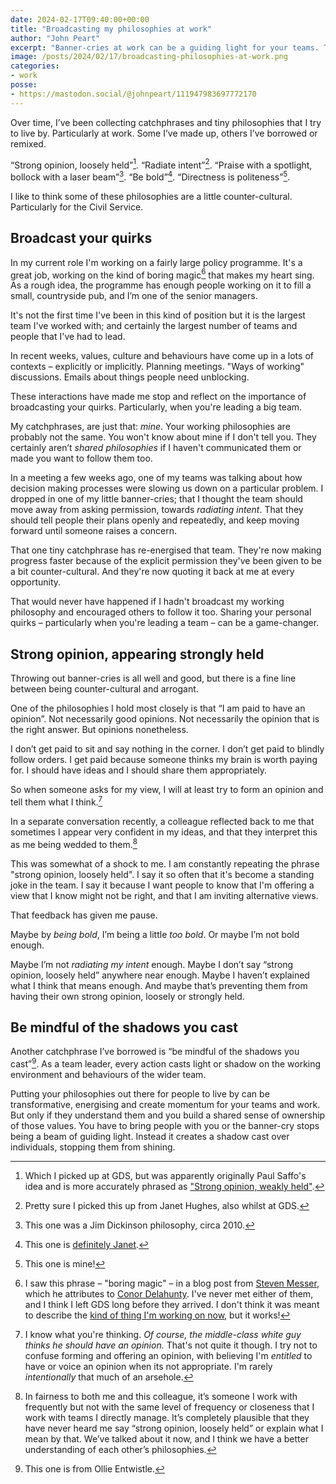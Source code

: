 ```yaml
---
date: 2024-02-17T09:40:00+00:00
title: "Broadcasting my philosophies at work"
author: "John Peart"
excerpt: "Banner-cries at work can be a guiding light for your teams. They can also be shadows over them."
image: /posts/2024/02/17/broadcasting-philosophies-at-work.png
categories:
- work
posse:
- https://mastodon.social/@johnpeart/111947983697772170
---
```


Over time, I’ve been collecting catchphrases and tiny philosophies that I try to live by. Particularly at work. Some I’ve made up, others I’ve borrowed or remixed.

“Strong opinion, loosely held”[^1]. “Radiate intent”[^2]. “Praise with a spotlight, bollock with a laser beam”[^3]. “Be bold”[^4]. “Directness is politeness”[^5].

I like to think some of these philosophies are a little counter-cultural. Particularly for the Civil Service.

## Broadcast your quirks

In my current role I'm working on a fairly large policy programme. It's a great job, working on the kind of boring magic[^boring] that makes my heart sing. As a rough idea, the programme has enough people working on it to fill a small, countryside pub, and I’m one of the senior managers.

It's not the first time I've been in this kind of position but it is the largest team I've worked with; and certainly the largest number of teams and people that I've had to lead.

In recent weeks, values, culture and behaviours have come up in a lots of contexts – explicitly or implicitly. Planning meetings. "Ways of working" discussions. Emails about things people need unblocking.

These interactions have made me stop and reflect on the importance of broadcasting your quirks. Particularly, when you're leading a big team.

My catchphrases, are just that: *mine*. Your working philosophies are probably not the same. You won't know about mine if I don't tell you. They certainly aren’t *shared philosophies* if I haven't communicated them or made you want to follow them too. 

In a meeting a few weeks ago, one of my teams was talking about how decision making processes were slowing us down on a particular problem. I dropped in one of my little banner-cries; that I thought the team should move away from asking permission, towards *radiating intent*. That they should tell people their plans openly and repeatedly, and keep moving forward until someone raises a concern.

That one tiny catchphrase has re-energised that team. They're now making progress faster because of the explicit permission they've been given to be a bit counter-cultural. And they're now quoting it back at me at every opportunity.

That would never have happened if I hadn't broadcast my working philosophy and encouraged others to follow it too. Sharing your personal quirks – particularly when you're leading a team – can be a game-changer.

## Strong opinion, appearing strongly held

Throwing out banner-cries is all well and good, but there is a fine line between being counter-cultural and arrogant.

One of the philosophies I hold most closely is that “I am paid to have an opinion”. Not necessarily good opinions. Not necessarily the opinion that is the right answer. But opinions nonetheless.

I don’t get paid to sit and say nothing in the corner. I don’t get paid to blindly follow orders. I get paid because someone thinks my brain is worth paying for. I should have ideas and I should share them appropriately.

So when someone asks for my view, I will at least try to form an opinion and tell them what I think.[^6]

In a separate conversation recently, a colleague reflected back to me that sometimes I appear very confident in my ideas, and that they interpret this as me being wedded to them.[^often]

This was somewhat of a shock to me. I am constantly repeating the phrase "strong opinion, loosely held". I say it so often that it's become a standing joke in the team. I say it because I want people to know that I'm offering a view that I know might not be right, and that I am inviting alternative views. 

That feedback has given me pause. 

Maybe by *being bold*, I’m being a little *too bold*. Or maybe I’m not bold enough. 

Maybe I’m not *radiating my intent* enough. Maybe I don’t say “strong opinion, loosely held” anywhere near enough. Maybe I haven’t explained what I think that means enough. And maybe that’s preventing them from having their own strong opinion, loosely or strongly held.

## Be mindful of the shadows you cast

Another catchphrase I’ve borrowed is “be mindful of the shadows you cast”[^7]. As a team leader, every action casts light or shadow on the working environment and behaviours of the wider team.

Putting your philosophies out there for people to live by can be transformative, energising and create momentum for your teams and work. But only if they understand them and you build a shared sense of ownership of those values. You have to bring people with you or the banner-cry stops being a beam of guiding light. Instead it creates a shadow cast over individuals, stopping them from shining.



[^1]: Which I picked up at GDS, but was apparently originally Paul Saffo's idea and is more accurately phrased as ["Strong opinion, weakly held"](https://saffo.com/02008/07/26/strong-opinions-weakly-held/).

[^2]: Pretty sure I picked this up from Janet Hughes, also whilst at GDS.

[^3]: This one was a Jim Dickinson philosophy, circa 2010.

[^4]: This one is [definitely Janet](https://medium.com/public-innovators-network/what-if-boldness-were-an-explicit-value-of-the-civil-service-3df6a3d2d008).

[^5]: This one is mine!

[^boring]: I saw this phrase – "boring magic" – in a blog post from [Steven Messer](https://visitmy.website/2020/01/08/boring-magic/), which he attributes to [Conor Delahunty](http://conordelahunty.com/). I've never met either of them, and I think I left GDS long before they arrived. I don't think it was meant to describe the [kind of thing I'm working on now](https://www.gov.uk/guidance/digital-identity), but it works!

[^6]: I know what you're thinking. *Of course, the middle-class white guy thinks he should have an opinion.* That's not quite it though. I try not to confuse forming and offering an opinion, with believing I'm *entitled* to have or voice an opinion when its not appropriate. I'm rarely *intentionally* that much of an arsehole.

[^often]: In fairness to both me and this colleague, it’s someone I work with frequently but not with the same level of frequency or closeness that I work with teams I directly manage. It’s completely plausible that they have never heard me say “strong opinion, loosely held” or explain what I mean by that. We’ve talked about it now, and I think we have a better understanding of each other’s philosophies.

[^7]: This one is from Ollie Entwistle.